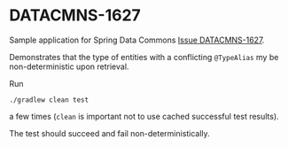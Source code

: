 # DATACMNS-1627

Sample application for Spring Data Commons [Issue DATACMNS-1627](https://jira.spring.io/projects/DATACMNS/issues/DATACMNS-1627).

Demonstrates that the type of entities with a conflicting `@TypeAlias` my be non-deterministic upon retrieval.

Run

```
./gradlew clean test
```

a few times (`clean` is important not to use cached successful test results).

The test should succeed and fail non-deterministically.
